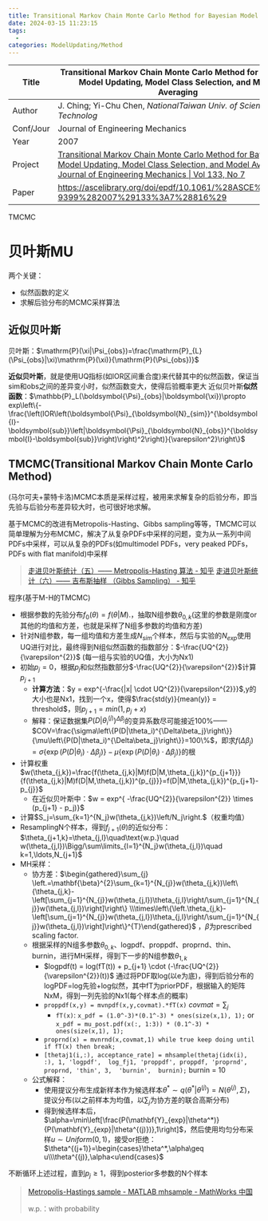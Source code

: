 ```yaml
---
title: Transitional Markov Chain Monte Carlo Method for Bayesian Model Updating, Model Class Selection, and Model Averaging
date: 2024-03-15 11:23:15
tags:
  - 
categories: ModelUpdating/Method
---
```


| Title     | Transitional Markov Chain Monte Carlo Method for Bayesian Model Updating, Model Class Selection, and Model Averaging                                                                                                                                           |
| --------- | -------------------------------------------------------------------------------------------------------------------------------------------------------------------------------------------------------------------------------------------------------------- |
| Author    | J. Ching; Yi-Chu Chen, *NationalTaiwan Univ. of Science and Technolog*                                                                                                                                                                                         |
| Conf/Jour | Journal of Engineering Mechanics                                                                                                                                                                                                                               |
| Year      | 2007                                                                                                                                                                                                                                                           |
| Project   | [Transitional Markov Chain Monte Carlo Method for Bayesian Model Updating, Model Class Selection, and Model Averaging \| Journal of Engineering Mechanics \| Vol 133, No 7](https://ascelibrary.org/doi/10.1061/%28ASCE%290733-9399%282007%29133%3A7%28816%29) |
| Paper     | https://ascelibrary.org/doi/epdf/10.1061/%28ASCE%290733-9399%282007%29133%3A7%28816%29                                                                                                                                                                         |

TMCMC

<!-- more -->

# 贝叶斯MU

两个关键：
- 似然函数的定义
- 求解后验分布的MCMC采样算法

## 近似贝叶斯

贝叶斯：$\mathrm{P}(\xi|\Psi_{obs})=\frac{\mathrm{P}_{L}(\Psi_{obs}|\xi)\mathrm{P}(\xi)}{\mathrm{P}(\Psi_{obs})}$

**近似贝叶斯**，就是使用UQ指标(如IOR区间重合度)来代替其中的似然函数，保证当sim和obs之间的差异变小时，似然函数变大，使得后验概率更大
近似贝叶斯**似然函数**：$\mathbb{P}_L(\boldsymbol{\Psi}_{obs}|\boldsymbol{\xi})\propto exp\left\{-\frac{\left(IOR\left(\boldsymbol{\Psi}_{\boldsymbol{N}_{sim}}^{\boldsymbol{I}-\boldsymbol{sub}}\left|\boldsymbol{\Psi}_{\boldsymbol{N}_{obs}}^{\boldsymbol{I}-\boldsymbol{sub}}\right)\right)^2\right)}{\varepsilon^2}\right\}$

## TMCMC(Transitional Markov Chain Monte Carlo Method)

(马尔可夫+蒙特卡洛)MCMC本质是采样过程，被用来求解复杂的后验分布，即当先验与后验分布差异较大时，也可很好地求解。

基于MCMC的改进有Metropolis-Hasting、Gibbs sampling等等，TMCMC可以简单理解为分布MCMC，解决了从复杂PDFs中采样的问题，变为从一系列中间PDFs中采样，可以从复杂的PDFs(如multimodel PDFs，very peaked PDFs，PDFs with flat manifold)中采样

> [走进贝叶斯统计（五）—— Metropolis-Hasting 算法 - 知乎](https://zhuanlan.zhihu.com/p/411689417)
> [走进贝叶斯统计（六）—— 吉布斯抽样 （Gibbs Sampling） - 知乎](https://zhuanlan.zhihu.com/p/416670115)


程序(基于M-H的TMCMC)
- 根据参数的先验分布$f_{0}(\theta){=}f(\theta|M).$，抽取N组参数$\theta_{0,k}$(这里的参数是刚度or其他的均值和方差，也就是采样了N组多参数的均值和方差)
- 针对N组参数，每一组均值和方差生成$N_{sim}$个样本，然后与实验的$N_{exp}$使用UQ进行对比，最终得到N组似然函数的指数部分：$-\frac{UQ^{2}}{\varepsilon^{2}}$ (每一组与实验的UQ值，大小为Nx1)
- 初始$p_{j}= 0$，根据$p_{j}$和似然指数部分$-\frac{UQ^{2}}{\varepsilon^{2}}$计算$p_{j+1}$
  - **计算方法**：$y = exp^{-\frac{|x| \cdot UQ^{2}}{\varepsilon^{2}}}$,y的大小也是Nx1，找到一个x，使得$\frac{std(y)}{mean(y)} = threshold$，则$p_{j+1} = min(1,p_{j} + x)$
  - 解释：保证数据集$P\left(D|\theta_{i}^{(j)}\right)^{\Delta\beta_{j}}$的变异系数尽可能接近100%——$COV=\frac{\sigma\left\{P(D|\theta_i)^{\Delta\beta_j}\right\}}{\mu\left\{P(D|\theta_i)^{\Delta\beta_j}\right\}}=100\%$，即求$f\big(\Delta\beta_j\big)=\sigma\big\{\exp\big(P(D|\theta_i)\cdot\Delta\beta_j\big)\big\}-\mu\big\{\exp\big(P(D|\theta_i)\cdot\Delta\beta_j\big)\big\}$的根
- 计算权重$w(\theta_{j,k})=\frac{f(\theta_{j,k}|M)f(D|M,\theta_{j,k})^{p_{j+1}}}{f(\theta_{j,k}|M)f(D|M,\theta_{j,k})^{p_{j}}}=f(D|M,\theta_{j,k})^{p_{j+1}-p_{j}}$
  - 在近似贝叶斯中：$w = exp^{ -\frac{UQ^{2}}{\varepsilon^{2}} \times (p_{j+1} - p_j)}$
- 计算$S_j=\sum_{k=1}^{N_j}w(\theta_{j,k})\left/N_j\right.$（权重均值）
- ResamplingN个样本，得到$f_{j+1}(\theta)$的近似分布：$\theta_{j+1,k}=\theta_{j,l}\quad\text{w.p.}\quad w(\theta_{j,l})\Bigg/\sum\limits_{l=1}^{N_j}w(\theta_{j,l})\quad k=1,\ldots,N_{j+1}$ 
- MH采样：
  - 协方差：$\begin{gathered}\sum_{j} \left.=\mathbf{\beta}^{2}\sum_{k=1}^{N_{j}}w(\theta_{j,k})\left\{\theta_{j,k}-\left[\sum_{j=1}^{N_{j}}w(\theta_{j,l})\theta_{j,l}\right/\sum_{j=1}^{N_{j}}w(\theta_{j,l})\right]\right\} \\\times\left\{\left.\theta_{j,k}-\left[\sum_{j=1}^{N_{j}}w(\theta_{j,l})\theta_{j,l}\right/\sum_{j=1}^{N_{j}}w(\theta_{j,l})\right]\right\}^{T}\end{gathered}$ ，$\beta$为prescribed scaling factor.
  - 根据采样的N组多参数$\theta_{0,k}$、logpdf、proppdf、proprnd、thin、burnin，进行MH采样，得到下一步的N组参数$\theta_{1,k}$
    - $logpdf(t) = log(fT(t)) + p_{j+1} \cdot (-\frac{UQ^{2}}{\varepsilon^{2}}(t))$  通过将PDF取log(以e为底)，得到后验分布的logPDF=log先验+log似然，其中fT为priorPDF，根据输入的矩阵NxM，得到一列先验的Nx1(每个样本点的概率)
    - `proppdf(x,y) = mvnpdf(x,y,covmat).*fT(x)` $covmat = \sum_{j}$
      - `fT(x)`: `x_pdf = (1.0^-3)*(0.1^-3) * ones(size(x,1), 1);` or `x_pdf = mu_post.pdf(x(:, 1:3)) * (0.1^-3) * ones(size(x,1), 1);`
    - `proprnd(x) = mvnrnd(x,covmat,1) while true keep doing until if fT(x) then break;`
    - `[thetaj1(i,:), acceptance_rate] = mhsample(thetaj(idx(i), :), 1, 'logpdf',  log_fj1, 'proppdf', proppdf, 'proprnd', proprnd, 'thin', 3,  'burnin',  burnin);` burnin = 10
  - 公式解释：
    - 使用提议分布生成新样本作为候选样本$\theta^*{\sim}q(\theta^*|\theta^{(j)})=N(\theta^{(j)},\Sigma)$，提议分布(以之前样本为均值，以$\sum_{j}$为协方差的联合高斯分布)
    - 得到候选样本后，$\alpha=\min\left[\frac{P(\mathbf{Y}_{exp}|\theta^*)}{P(\mathbf{Y}_{exp}|\theta^{(j)})},1\right]$，然后使用均匀分布采样$u{\sim}Uniform(0,1)$，接受or拒绝：$\theta^{(j+1)}=\begin{cases}\theta^*,\alpha\geq u\\\theta^{(j)},\alpha<u\end{cases}$

不断循环上述过程，直到$p_{j} \geq 1$，得到posterior多参数的N个样本

> [Metropolis-Hastings sample - MATLAB mhsample - MathWorks 中国](https://ww2.mathworks.cn/help/stats/mhsample.html)
> 
> w.p.：with probability
